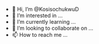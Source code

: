 - 👋 Hi, I’m @KosisochukwuD
- 👀 I’m interested in ...
- 🌱 I’m currently learning ...
- 💞️ I’m looking to collaborate on ...
- 📫 How to reach me ...

<!---
KosisochukwuD/KosisochukwuD is a ✨ special ✨ repository because its `README.md` (this file) appears on your GitHub profile.
You can click the Preview link to take a look at your changes.
--->
